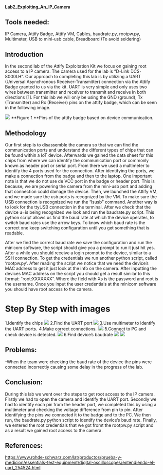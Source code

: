 #### Lab2_Exploiting_An_IP_Camera

## Tools needed:  
IP Camera, Attify Badge, Attify VM, Cables, baudrate.py, rootpw.py, Multimeter, USB to mini-usb cable, Breadboard (To avoid soldering)   

## Introduction  
In the second lab of the Attify Exploitation Kit we focus on gaining root access to a IP camera. The camera used for the lab is “D-Link DCS-8000LH”. Our approach to completing this lab is by utilizing a UART (Universal Asynchronous Receiver-Transmitter) connection via the Attify Badge granted to us via the kit. UART is very simple and only uses two wires between transmitter and receiver to transmit and receive in both directions [1]. For this lab we will only be using the GND (ground), Tx (Transmitter) and Rx (Receiver) pins on the attify badge, which can be seen in the following image.   

![](Lab2_Exploiting_An_IP_Camera/imgs/figure1.png)
**Figure 1.**Pins of the attify badge based on device communication. 

## Methodology
Our first step is to disassemble the camera so that we can find the communication ports and understand the different types of chips that can be found within a IoT device. Afterwards we gained the data sheet for this chips from where we can identify the communication port or commonly known as header port or serial port. From there we used a multimeter to identify the 4 ports used for the connection. After identifying the ports, we make a connection from the badge and then to the laptop. One important note is that we do not use de VCC port in the badge or header port. This is because, we are powering the camera from the mini-usb port and adding that connection could damage the device. Then, we launched the Attify VM, and we made sure the usb ports is recognized by the VM. To make sure the USB connection is recognized we run the “lsusb” command. Another way is to look for the ttyUSB connection in the terminal. After we check that the device u=is being recognized we look and run the baudrate.py script. This python script allows us find the baud rate at which the device operates, to switch baud rates use the arrow keys. To know which baud rate is the correct one keep switching configuration until you get something that is readable.

After we find the correct baud rate we save the configuration and run the minicom software, the script should give you a prompt to run it just hit yes. After a while you should receive a login prompt to the device, similar to a SSH connection. To get the credentials we run another python script, called ‘rootpw.py’. After reading the script we notice that we need the device’s MAC address to get it just look at the info on the camera. After inputting the devices MAC address on the script you should get a result similar to this format: “root:XXXXXXX”. Where the field with Xs is the password and root is the username. Once you input the user credentials at the minicom software you should have root access to the camera.    

# Step By Step with images  

1.Identify the chips
![](Lab2_Exploiting_An_IP_Camera/imgs/step1.png)
2.Find the UART port
![](Lab2_Exploiting_An_IP_Camera/imgs/step2.png)
3.Use multimeter to Identify the UART ports.  
4.Make correct connections.  
![](Lab2_Exploiting_An_IP_Camera/imgs/step5.jpg)
5.Connect to PC and check device is detected.
![](Lab2_Exploiting_An_IP_Camera/imgs/step7.png)
6.Find device’s baudrate
![](Lab2_Exploiting_An_IP_Camera/imgs/step8.png)
![](Lab2_Exploiting_An_IP_Camera/imgs/step9.png)

## Problems: 
-When the team were checking the baud rate of the device the pins were connected incorrectly causing some delay in the progress of the lab. 

## Conclusion:
During this lab we went over the steps to get root access to the IP camera. Firstly we had to open the camera and identify the UART port. Secondly we had to identify each pin from the header port, we completed this by using a multimeter and checking the voltage difference from pin to pin. After identifying the pins we connected it to the badge and to the PC. We then run, the baudrate.py python script to identify the device’s baud rate. Finally, we entered the root credentials that we got fromt the rootpw.py script and as a result we gained root access to the camera.  

## References:
https://www.rohde-schwarz.com/lat/productos/prueba-y-medicion/essentials-test-equipment/digital-oscilloscopes/entendiendo-el-uart_254524.html